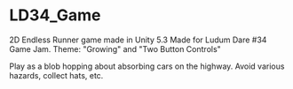 # LD34_Game
2D Endless Runner game made in Unity 5.3
Made for Ludum Dare #34 Game Jam.
Theme: "Growing" and "Two Button Controls"

Play as a blob hopping about absorbing cars on the highway. Avoid various hazards, collect hats, etc.
